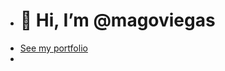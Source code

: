 - <h1>👋 Hi, I’m @magoviegas</h1>  
-  <a href="matheus-dev-omega.vercel.app"> See my portfolio </a>
- 

<!---
magoviegas/magoviegas is a ✨ special ✨ repository because its `README.md` (this file) appears on your GitHub profile.
You can click the Preview link to take a look at your changes.
--->
